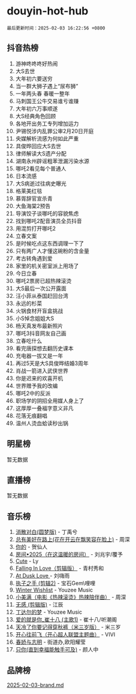 # douyin-hot-hub

`最后更新时间：2025-02-03 16:22:56 +0800`

## 抖音热榜

1. 游神咚咚咚好热闹
1. 大S去世
1. 大年初六要送穷
1. 当一群大狮子遇上“尿布狮”
1. 一年两头春 春暖一整年
1. 马刺国王公牛交易谁亏谁赚
1. 大年初六万事顺遂
1. 大S经典角色回顾
1. 各地开出务工专列增加运力
1. 尹锡悦涉内乱罪公审2月20日开庭
1. 央媒解析流感为何如此严重
1. 具俊晔回应大S去世
1. 律师解读大S遗产分配
1. 湖南永州辟谣粗苯泄漏污染水源
1. 哪吒2看见每个普通人
1. 日本流感
1. 大S病逝过往病史曝光
1. 格莱美红毯
1. 慕胥辞官宣杀青
1. 大鱼海棠2预告
1. 导演饺子谈哪吒的容貌焦虑
1. 找到哪吒2配音演员全员抖音
1. 用混剪打开哪吒2
1. 立春文案
1. 是时候吃点这东西调理一下了
1. 只有两广人才懂这碗粉的含金量
1. 考古转角遇到爱
1. 家里的机关密室派上用场了
1. 今日立春
1. 哪吒2票房已超热辣滚烫
1. 大S最后一次公开露面
1. 汪小菲从泰国赶回台湾
1. 永远的杉菜
1. 火锅食材开盲盒挑战
1. 小S悼念姐姐大S
1. 杨天真发布最新照片
1. 哪吒3抖音网友自己画
1. 立春吃什么
1. 看完唐探想去翻历史课本
1. 充电器一拔又是一年
1. 再过5天是大S具俊晔结婚3周年
1. 肖战一箭进入武侠世界
1. 你是迟来的欢喜开机
1. 世界赠予我的改编
1. 哪吒2中的反派
1. 职场学的阴招全用媒人身上了
1. 这厚厚一叠福字意义非凡
1. 花落无痕翻唱
1. 温州人烫血蛤读秒出锅

## 明星榜

暂无数据

## 直播榜

暂无数据

## 音乐榜

1. [消散对白(圆梦版)](https://sf5-hl-cdn-tos.douyinstatic.com/obj/tos-cn-ve-2774/og4jB5I5IizzoZVAAAzWgBMAsMDWoArfwBOiFs) - 丁禹兮
1. [总有美好在路上(花在开云在飘笑容在脸上)](https://sf5-hl-cdn-tos.douyinstatic.com/obj/tos-cn-ve-2774/oU5u7NwtfBIvaNhoQBszOvAlRiAoiWAVVyBMq4) - 周深
1. [你的](https://sf5-hl-cdn-tos.douyinstatic.com/obj/tos-cn-ve-2774/oYuIeKf42jB7sEV6B2upMdpYAgfrQWj0FeRegh) - 贺仙人
1. [房间•2025（在这温暖的房间）](https://sf3-cdn-tos.douyinstatic.com/obj/tos-cn-ve-2774/oMzJcnT8BgIetASeBfwfEeBQVNfACiCifhfZP7g) - 刘兆宇/覆予
1. [Cute](https://sf5-hl-cdn-tos.douyinstatic.com/obj/tos-cn-ve-2774/o4IbIzHWKAAB4wsS5qMBRiiAlEBGTpQRNfFvuo) - Ly
1. [Falling In Love（剪辑版）](https://sf5-hl-cdn-tos.douyinstatic.com/obj/tos-cn-ve-2774/o8ajpA8zzgBPahbBIO8AcKGBLJezFCRd1wfP9f) - 青村秀和
1. [ At Dusk  Love ](https://sf5-hl-cdn-tos.douyinstatic.com/obj/tos-cn-ve-2774/o8CrpCf5CaYgI4ZrtQgMQAFEfuGqNnRSDQAPBc) - 刘嗨雨
1. [执子之手 (剪辑2)](https://sf5-hl-cdn-tos.douyinstatic.com/obj/tos-cn-ve-2774/oUoZLQjCc31XzqsBnBQUNgeKtYPBcgbFDwtfcu) - 宝石Gem\哩哩
1. [Winter Wishlist](https://sf5-hl-cdn-tos.douyinstatic.com/obj/tos-cn-ve-2774/oIIgUOeamCFCVAzxN6MFRLIBlLGpUqQxeeHrLE) - Youzee Music
1. [小美满（电影《热辣滚烫》热辣陪伴曲）](https://sf6-cdn-tos.douyinstatic.com/obj/tos-cn-ve-2774/o0GAn2lSgfZIDUgtevCGDQYnFg4CwnrBaxbTZL) - 周深
1. [无感 (剪辑版)](https://sf5-hl-cdn-tos.douyinstatic.com/obj/tos-cn-ve-2774/o0eIsUzJBDlQaQFC5OFlgbMEZC1TFYBftOBn6p) - 江辰
1. [丁达尔的梦](https://sf5-hl-cdn-tos.douyinstatic.com/obj/tos-cn-ve-2774/oMU3WirUZBVQkAC9ccG5P2IQirziZM2RTInUY) - Youzee Music
1. [爱的就是你_崔十八 (主歌1)](https://sf5-hl-cdn-tos.douyinstatic.com/obj/tos-cn-ve-2774/oI5BO5DhFZ6UTcNCnZaOCBLtZ7WIMQGfgnXf5E) - 崔十八/听潮阁
1. [天冷了你要记得穿秋裤（米三岁版）](https://sf5-hl-cdn-tos.douyinstatic.com/obj/tos-cn-ve-2774/oQlIwVIDWiZ6BQilAorS7MA0AgCkQDvcZAdm1) - 米三岁
1. [开心往前飞（开心超人联盟主题曲）](https://sf5-hl-cdn-tos.douyinstatic.com/obj/tos-cn-ve-2774/9d8fb7c82cf1421fb93a9fe925275e0a) - VIVI
1. [春娇与志明](https://sf5-hl-cdn-tos.douyinstatic.com/obj/tos-cn-ve-2774/e530d8fceb7044b39707d7f9ff54add1) - 街道办,欧阳耀莹
1. [只你(直到幸福能触手可及)](https://sf5-hl-cdn-tos.douyinstatic.com/obj/tos-cn-ve-2774/o0lBkRDzFTeaVSUz3ZZSCBVtZ5DIMQGfgmEAuE) - 颜人中

## 品牌榜

[2025-02-03-brand.md](2025-02-03-brand.md)
